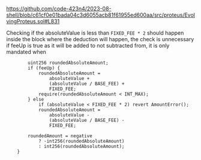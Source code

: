 https://github.com/code-423n4/2023-08-shell/blob/c61cf0e01bada04c3d6055acb81f61955ed600aa/src/proteus/EvolvingProteus.sol#L831

Checking if the absoluteValue is less than ```FIXED_FEE * 2``` should happen inside the block where the deduction will happen, the check is unnecessary if feeUp is true as it will be added to not subtracted from, it is only mandated when 
```
        uint256 roundedAbsoluteAmount;
        if (feeUp) {
            roundedAbsoluteAmount =
                absoluteValue +
                (absoluteValue / BASE_FEE) +
                FIXED_FEE;
            require(roundedAbsoluteAmount < INT_MAX);
        } else
            if (absoluteValue < FIXED_FEE * 2) revert AmountError();
            roundedAbsoluteAmount =
                absoluteValue -
                (absoluteValue / BASE_FEE) -
                FIXED_FEE;

        roundedAmount = negative
            ? -int256(roundedAbsoluteAmount)
            : int256(roundedAbsoluteAmount);
    }
```